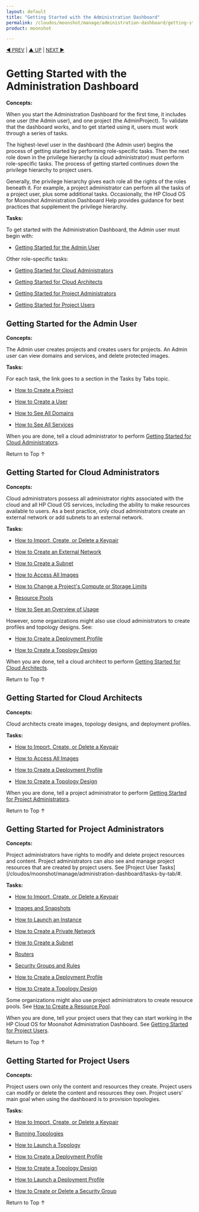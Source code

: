 ```yaml
---
layout: default
title: "Getting Started with the Administration Dashboard"
permalink: /cloudos/moonshot/manage/administration-dashboard/getting-started/
product: moonshot

---
```



<script> 

function PageRefresh { 
onLoad="window.refresh"
}

PageRefresh();

</script>


<p style="font-size: small;"> <a href="/cloudos/moonshot/manage/administration-dashboard/welcome/">&#9664; PREV</a> | <a href="/cloudos/moonshot/manage/administration-dashboard/">&#9650; UP</a> | <a href="/cloudos/moonshot/manage/administration-dashboard/topology-designs/">NEXT &#9654;</a> </p>

# Getting Started with the Administration Dashboard

**Concepts:**

When you start the Administration Dashboard for the first time, it includes one user (the Admin user), and one project (the AdminProject). 
To validate that the dashboard works, and to get started using it, users must work through a series of tasks.

The highest-level user in the dashboard (the Admin user) begins the process of getting started by performing role-specific tasks. 
Then the next role down in the privilege hierarchy (a cloud administrator) must perform role-specific tasks. The process of getting 
started continues down the privilege hierarchy to project users.

Generally, the privilege hierarchy gives each role all the rights of the roles beneath it. For example, a project administrator 
can perform all the tasks of a project user, plus some additional tasks. Occasionally, the HP Cloud OS for Moonshot Administration Dashboard Help 
provides guidance for best practices that supplement the privilege hierarchy.

**Tasks:**

To get started with the Administration Dashboard, the Admin user must begin with:

* [Getting Started for the Admin User](#getting-started-for-the-admin-user)

Other role-specific tasks:

* [Getting Started for Cloud Administrators](#getting-started-for-cloud-administrators) 

* [Getting Started for Cloud Architects](#getting-started-for-cloud-architects)

* [Getting Started for Project Administrators](#getting-started-for-project-administrators)

* [Getting Started for Project Users](#getting-started-for-project-users)




## Getting Started for the Admin User

**Concepts:**

The Admin user creates projects and creates users for projects. An Admin user can view domains and services, and delete protected images.

**Tasks:**

For each task, the link goes to a section in the Tasks by Tabs topic.    

* [How to Create a Project](/cloudos/moonshot/manage/administration-dashboard/tasks-by-tab/#how-to-create-a-project)

* [How to Create a User](/cloudos/moonshot/manage/administration-dashboard/tasks-by-tab/#how-to-create-a-user)

* [How to See All Domains](/cloudos/moonshot/manage/administration-dashboard/tasks-by-tab/#how-to-see-all-domains)

* [How to See All Services](/cloudos/moonshot/manage/administration-dashboard/tasks-by-tab/#how-to-see-all-services)

When you are done, tell a cloud administrator to perform [Getting Started for Cloud Administrators](#getting-started-for-cloud-administrators). 

<a href="#top" style="padding:14px 0px 14px 0px; text-decoration: none;"> Return to Top &#8593; </a>




## Getting Started for Cloud Administrators

**Concepts:**

Cloud administrators possess all administrator rights associated with the cloud and all HP Cloud OS services, 
including the ability to make resources available to users. As a best practice, only cloud administrators create an external network or add subnets to an external network.

**Tasks:**

* [How to Import, Create, or Delete a Keypair](/cloudos/moonshot/manage/administration-dashboard/tasks-by-tab/#how-to-import-create-or-delete-a-keypair)

* [How to Create an External Network](/cloudos/moonshot/manage/administration-dashboard/tasks-by-tab/#how-to-create-an-external-network)

* [How to Create a Subnet](/cloudos/moonshot/manage/administration-dashboard/tasks-by-tab/#how-to-create-a-subnet)

* [How to Access All Images](/cloudos/moonshot/manage/administration-dashboard/tasks-by-tab/#how-to-access-all-images)

* [How to Change a Project's Compute or Storage Limits](/cloudos/moonshot/manage/administration-dashboard/tasks-by-tab/#how-to-change-a-projects-compute-or-storage-limits)

* [Resource Pools](/cloudos/moonshot/manage/administration-dashboard/tasks-by-tab/#resource-pools)

* [How to See an Overview of Usage](/cloudos/moonshot/manage/administration-dashboard/tasks-by-tab/#how-to-see-an-overview-of-usage)


However, some organizations might also use cloud administrators to create profiles and topology designs. See:

* [How to Create a Deployment Profile](/cloudos/moonshot/manage/administration-dashboard/topology-designs/#how-to-create-a-deployment-profile) 

* [How to Create a Topology Design](/cloudos/moonshot/manage/administration-dashboard/topology-designs/#how-to-create-a-topology-design)


When you are done, tell a cloud architect to perform [Getting Started for Cloud Architects](#getting-started-for-cloud-architects). 

<a href="#top" style="padding:14px 0px 14px 0px; text-decoration: none;"> Return to Top &#8593; </a>





## Getting Started for Cloud Architects

**Concepts:**

Cloud architects create images, topology designs, and deployment profiles.

**Tasks:**

* [How to Import, Create, or Delete a Keypair](/cloudos/moonshot/manage/administration-dashboard/tasks-by-tab/#how-to-import-create-or-delete-a-keypair)

* [How to Access All Images](/cloudos/moonshot/manage/administration-dashboard/tasks-by-tab/#how-to-access-all-images) 

* [How to Create a Deployment Profile](/cloudos/moonshot/manage/administration-dashboard/topology-designs/#how-to-create-a-deployment-profile)

* [How to Create a Topology Design](/cloudos/moonshot/manage/administration-dashboard/topology-designs/#how-to-create-a-topology-design)

When you are done, tell a project administrator to perform [Getting Started for Project Administrators](#getting-started-for-project-administrators).

<a href="#top" style="padding:14px 0px 14px 0px; text-decoration: none;"> Return to Top &#8593; </a>


## Getting Started for Project Administrators

**Concepts:**

Project administrators have rights to modify and delete project resources and content. Project administrators can also see 
and manage project resources that are created by project users. See [Project User Tasks](/cloudos/moonshot/manage/administration-dashboard/tasks-by-tab/#.

**Tasks:**

* [How to Import, Create, or Delete a Keypair](/cloudos/moonshot/manage/administration-dashboard/tasks-by-tab/#how-to-import-create-or-delete-a-keypair)

* [Images and Snapshots](/cloudos/moonshot/manage/administration-dashboard/tasks-by-tab/#images-and-snapshots)

* [How to Launch an Instance](/cloudos/moonshot/manage/administration-dashboard/tasks-by-tab/#how-to-launch-an-instance)

* [How to Create a Private Network](/cloudos/moonshot/manage/administration-dashboard/tasks-by-tab/#how-to-create-a-private-network-project-tab)

* [How to Create a Subnet](/cloudos/moonshot/manage/administration-dashboard/tasks-by-tab/#how-to-create-a-subnet)

* [Routers](/cloudos/moonshot/manage/administration-dashboard/tasks-by-tab/#routers)

* [Security Groups and Rules](/cloudos/moonshot/manage/administration-dashboard/tasks-by-tab/#security-groups-and-rules)

* [How to Create a Deployment Profile](/cloudos/moonshot/manage/administration-dashboard/topology-designs/#how-to-create-a-deployment-profile)

* [How to Create a Topology Design](/cloudos/moonshot/manage/administration-dashboard/topology-designs/#how-to-create-a-topology-design)

Some organizations might also use project administrators to create resource pools. 
See [How to Create a Resource Pool](/cloudos/moonshot/manage/administration-dashboard/tasks-by-tab/#how-to-create-a-resource-pool).

When you are done, tell your project users that they can start working in the HP Cloud OS for Moonshot Administration Dashboard. 
See [Getting Started for Project Users](#getting-started-for-project-users).

<a href="#top" style="padding:14px 0px 14px 0px; text-decoration: none;"> Return to Top &#8593; </a>


## Getting Started for Project Users

**Concepts:**

Project users own only the content and resources they create. Project users can modify or delete the content and resources they own. 
Project users' main goal when using the dashboard is to provision topologies.

**Tasks:**

* [How to Import, Create, or Delete a Keypair](/cloudos/moonshot/manage/administration-dashboard/tasks-by-tab/#how-to-import-create-or-delete-a-keypair)

* [Running Topologies](/cloudos/moonshot/manage/administration-dashboard/tasks-by-tab/#running-topologies)

* [How to Launch a Topology](/cloudos/moonshot/manage/administration-dashboard/tasks-by-tab/#how-to-launch-a-topology)

* [How to Create a Deployment Profile](/cloudos/moonshot/manage/administration-dashboard/topology-designs/#how-to-create-a-deployment-profile)

* [How to Create a Topology Design](/cloudos/moonshot/manage/administration-dashboard/topology-designs/#how-to-create-a-topology-design)

* [How to Launch a Deployment Profile](/cloudos/moonshot/manage/administration-dashboard/tasks-by-tab/#how-to-launch-a-deployment-profile)

* [How to Create or Delete a Security Group](/cloudos/moonshot/manage/administration-dashboard/tasks-by-tab/#how-to-create-or-delete-a-security-group) 

<a href="#top" style="padding:14px 0px 14px 0px; text-decoration: none;"> Return to Top &#8593; </a>

